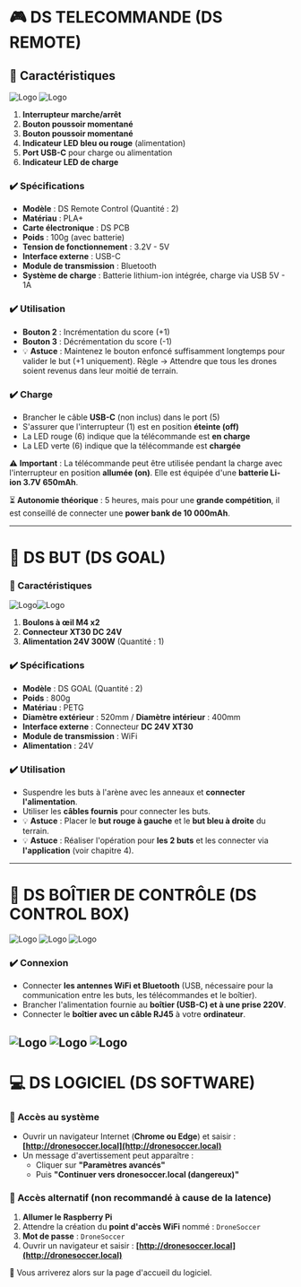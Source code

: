 # 🎮 DS TELECOMMANDE (DS REMOTE)

## 🔹 Caractéristiques

![Logo](images/REMOTE1.png) ![Logo](images/REMOTE2.png)

1. **Interrupteur marche/arrêt**
2. **Bouton poussoir momentané**
3. **Bouton poussoir momentané**
4. **Indicateur LED bleu ou rouge** (alimentation)
5. **Port USB-C** pour charge ou alimentation
6. **Indicateur LED de charge**

### ✔️ Spécifications
- **Modèle** : DS Remote Control (Quantité : 2)
- **Matériau** : PLA+
- **Carte électronique** : DS PCB
- **Poids** : 100g (avec batterie)
- **Tension de fonctionnement** : 3.2V - 5V
- **Interface externe** : USB-C
- **Module de transmission** : Bluetooth
- **Système de charge** : Batterie lithium-ion intégrée, charge via USB 5V - 1A

### ✔️ Utilisation
- **Bouton 2** : Incrémentation du score (+1)
- **Bouton 3** : Décrémentation du score (-1)
- 💡 **Astuce** : Maintenez le bouton enfoncé suffisamment longtemps pour valider le but (+1 uniquement). Règle -> Attendre que tous les drones soient revenus dans leur moitié de terrain.

### ✔️ Charge
- Brancher le câble **USB-C** (non inclus) dans le port (5)
- S'assurer que l'interrupteur (1) est en position **éteinte (off)**
- La LED rouge (6) indique que la télécommande est **en charge**
- La LED verte (6) indique que la télécommande est **chargée**

⚠️ **Important** : La télécommande peut être utilisée pendant la charge avec l'interrupteur en position **allumée (on)**. Elle est équipée d'une **batterie Li-ion 3.7V 650mAh**.

⏳ **Autonomie théorique** : 5 heures, mais pour une **grande compétition**, il est conseillé de connecter une **power bank de 10 000mAh**.

---

# 🎯 DS BUT (DS GOAL)

### 🔹 Caractéristiques

![Logo](images/GOAL.png)![Logo](images/POWERSUPPLY.png)

1. **Boulons à œil M4 x2**
2. **Connecteur XT30 DC 24V**
3. **Alimentation 24V 300W** (Quantité : 1)

### ✔️ Spécifications
- **Modèle** : DS GOAL (Quantité : 2)
- **Poids** : 800g
- **Matériau** : PETG
- **Diamètre extérieur** : 520mm / **Diamètre intérieur** : 400mm
- **Interface externe** : Connecteur **DC 24V XT30**
- **Module de transmission** : WiFi
- **Alimentation** : 24V

### ✔️ Utilisation
- Suspendre les buts à l'arène avec les anneaux et **connecter l'alimentation**.
- Utiliser les **câbles fournis** pour connecter les buts.
- 💡 **Astuce** : Placer le **but rouge à gauche** et le **but bleu à droite** du terrain.
- 💡 **Astuce** : Réaliser l'opération pour **les 2 buts** et les connecter via **l'application** (voir chapitre 4).

---

# 🧠 DS BOÎTIER DE CONTRÔLE (DS CONTROL BOX)

![Logo](images/RPI1.png) ![Logo](images/RPI2.png) ![Logo](images/PSRPI.png)

### ✔️ Connexion
- Connecter **les antennes WiFi et Bluetooth** (USB, nécessaire pour la communication entre les buts, les télécommandes et le boîtier).
- Brancher l'alimentation fournie au **boîtier (USB-C) et à une prise 220V**.
- Connecter le **boîtier avec un câble RJ45** à votre **ordinateur**.

![Logo](images/PC.png) ![Logo](images/RJ45.jpg) ![Logo](images/RJ45M.jpg)
---

# 💻 DS LOGICIEL (DS SOFTWARE)

### 🔹 Accès au système
- Ouvrir un navigateur Internet (**Chrome ou Edge**) et saisir :  
  **[http://dronesoccer.local](http://dronesoccer.local)**
- Un message d'avertissement peut apparaître :
  - Cliquer sur **"Paramètres avancés"**
  - Puis **"Continuer vers dronesoccer.local (dangereux)"**

### 🔹 Accès alternatif (non recommandé à cause de la latence)
1. **Allumer le Raspberry Pi**
2. Attendre la création du **point d'accès WiFi** nommé : `DroneSoccer`
3. **Mot de passe** : `DroneSoccer`
4. Ouvrir un navigateur et saisir : **[http://dronesoccer.local](http://dronesoccer.local)**

🎯 Vous arriverez alors sur la page d'accueil du logiciel.

